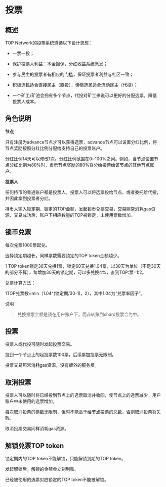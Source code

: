 # 投票

## 概述

TOP Network的投票系统遵循以下设计思想：

* 一票一投；

* 保护投票人利益：本金担保，分红收益系统派发；

* 参与民主的投票者有相应的门槛，保证投票者利益与社区一致；

* 积极选民适合直接民主（直投），懒惰选民适合流动民主（代投）；

* 一个矿工/矿池会拥有多个节点，代投对矿工来说可以更好的分配选票，降低投票人成本。

## 角色说明

**节点**

只有注册为advance节点才可以获得选票，advance节点可以设置分红比例，将节点奖励按照分红比例分配给支持自己的投票账户。

分红比例14天可以修改1次。分红比例范围在0~100%之间。例如，当节点设置节点分红比例为80%时，表示节点奖励的80%将分给投票给该节点的其他节点账户。

**投票人**

任何持币的普通账户都是投票人，投票人可以将选票投给节点，或者委托给代投，并因此拿到投票者分红。

持币人输入锁定期、锁定的TOP金额，发起锁币兑票交易，交易照常消耗gas资源，交易成功后，账户下相应数量的TOP被锁定，未使用票数增加。

## 锁币兑票

每次兑票1000票起兑。

选择锁定期越长，同样票数需要锁定的TOP token金额越少。

1 TOP token锁定30天兑换1票，锁定60天兑换1.04票，以30天为单位（不足30天的部分不算），每增加30天的锁定期，可以多兑换4%，直到TOP:票=1:2。

兑票计算方法：

1TOP兑票数=min（1.04^(锁定期/30-1)，2），其中1.04为“兑票率因子”。

说明：

> 兑换投票金额是锁在用户账户下，而非转账到shard投票合约中。

## 投票

投票人或代投可随时发起投票交易。

投到一个节点上的起投票数100票，后续累加投票无限制。

投票交易照常消耗gas资源，没有额外的服务费。

## 取消投票

投票人可以随时将已经投到节点上的选票取消并收回，使节点上的选票减少，用户账户中未使用的选票增加。

每次取消投票的票数无限制，但时不能高于给节点投票的总数，否则取消投票将失败。

取消投票交易同样消耗gas资源。

## 解锁兑票TOP token

锁定期内的TOP token不能解锁，只能解锁到期的TOP token。

发起解锁后，解锁的金额会立刻到账。

已经被使用的选票对应锁定的TOP token不能被解锁。

